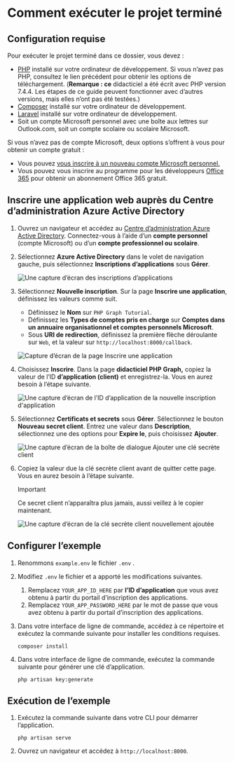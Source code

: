# <a name="how-to-run-the-completed-project"></a>Comment exécuter le projet terminé

## <a name="prerequisites"></a>Configuration requise

Pour exécuter le projet terminé dans ce dossier, vous devez :

- [PHP](http://php.net/downloads.php) installé sur votre ordinateur de développement. Si vous n’avez pas PHP, consultez le lien précédent pour obtenir les options de téléchargement. (**Remarque : ce** didacticiel a été écrit avec PHP version 7.4.4. Les étapes de ce guide peuvent fonctionner avec d’autres versions, mais elles n’ont pas été testées.)
- [Composer](https://getcomposer.org/) installé sur votre ordinateur de développement.
- [Laravel](https://laravel.com/) installé sur votre ordinateur de développement.
- Soit un compte Microsoft personnel avec une boîte aux lettres sur Outlook.com, soit un compte scolaire ou scolaire Microsoft.

Si vous n’avez pas de compte Microsoft, deux options s’offrent à vous pour obtenir un compte gratuit :

- Vous pouvez [vous inscrire à un nouveau compte Microsoft personnel.](https://signup.live.com/signup?wa=wsignin1.0&rpsnv=12&ct=1454618383&rver=6.4.6456.0&wp=MBI_SSL_SHARED&wreply=https://mail.live.com/default.aspx&id=64855&cbcxt=mai&bk=1454618383&uiflavor=web&uaid=b213a65b4fdc484382b6622b3ecaa547&mkt=E-US&lc=1033&lic=1)
- Vous pouvez vous inscrire au programme pour les développeurs [Office 365](https://developer.microsoft.com/office/dev-program) pour obtenir un abonnement Office 365 gratuit.

## <a name="register-a-web-application-with-the-azure-active-directory-admin-center"></a>Inscrire une application web auprès du Centre d’administration Azure Active Directory

1. Ouvrez un navigateur et accédez au [Centre d’administration Azure Active Directory](https://aad.portal.azure.com). Connectez-vous à l’aide d’un **compte personnel** (compte Microsoft) ou d’un **compte professionnel ou scolaire**.

1. Sélectionnez **Azure Active Directory** dans le volet de navigation gauche, puis sélectionnez **Inscriptions d’applications** sous **Gérer**.

    ![Une capture d’écran des inscriptions d’applications ](/tutorial/images/aad-portal-app-registrations.png)

1. Sélectionnez **Nouvelle inscription**. Sur la page **Inscrire une application**, définissez les valeurs comme suit.

    - Définissez le **Nom** sur `PHP Graph Tutorial`.
    - Définissez les **Types de comptes pris en charge** sur **Comptes dans un annuaire organisationnel et comptes personnels Microsoft**.
    - Sous **URI de redirection**, définissez la première flèche déroulante sur `Web`, et la valeur sur `http://localhost:8000/callback`.

    ![Capture d’écran de la page Inscrire une application](/tutorial/images/aad-register-an-app.png)

1. Choisissez **Inscrire**. Dans la page **didacticiel PHP Graph,** copiez la valeur de l’ID **d’application (client)** et enregistrez-la. Vous en aurez besoin à l’étape suivante.

    ![Une capture d’écran de l’ID d’application de la nouvelle inscription d'application](/tutorial/images/aad-application-id.png)

1. Sélectionnez **Certificats et secrets** sous **Gérer**. Sélectionnez le bouton **Nouveau secret client**. Entrez une valeur dans **Description**, sélectionnez une des options pour **Expire le**, puis choisissez **Ajouter**.

    ![Une capture d’écran de la boîte de dialogue Ajouter une clé secrète client](/tutorial/images/aad-new-client-secret.png)

1. Copiez la valeur due la clé secrète client avant de quitter cette page. Vous en aurez besoin à l’étape suivante.

    > [!IMPORTANT]
    > Ce secret client n’apparaîtra plus jamais, aussi veillez à le copier maintenant.

    ![Une capture d’écran de la clé secrète client nouvellement ajoutée](/tutorial/images/aad-copy-client-secret.png)

## <a name="configure-the-sample"></a>Configurer l’exemple

1. Renommons `example.env` le fichier `.env` .
1. Modifiez `.env` le fichier et a apporté les modifications suivantes.
    1. Remplacez `YOUR_APP_ID_HERE` par **l’ID d’application** que vous avez obtenu à partir du portail d’inscription des applications.
    1. Remplacez `YOUR_APP_PASSWORD_HERE` par le mot de passe que vous avez obtenu à partir du portail d’inscription des applications.
1. Dans votre interface de ligne de commande, accédez à ce répertoire et exécutez la commande suivante pour installer les conditions requises.

    ```Shell
    composer install
    ```

1. Dans votre interface de ligne de commande, exécutez la commande suivante pour générer une clé d’application.

    ```Shell
    php artisan key:generate
    ```

## <a name="run-the-sample"></a>Exécution de l’exemple

1. Exécutez la commande suivante dans votre CLI pour démarrer l’application.

    ```Shell
    php artisan serve
    ```

1. Ouvrez un navigateur et accédez à `http://localhost:8000`.
